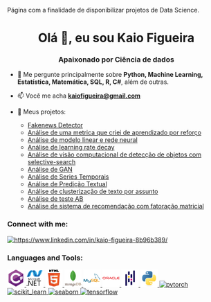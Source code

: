 Página com a finalidade de disponibilizar projetos de Data Science.

<h1 align="center">Olá 👋, eu sou Kaio Figueira</h1>
<h3 align="center">Apaixonado por Ciência de dados</h3>

- 💬 Me pergunte principalmente sobre **Python, Machine Learning, Estatística, Matemática, SQL, R, C#**, além de outras.

- 📫 Você me acha **kaiofigueira@gmail.com**

- 🌱 Meus projetos:
  - <a href="https://github.com/kaiofigueira/FakeNewsDetectorProject" target="_blank" rel="noreferrer">Fakenews Detector</a> 
  - <a href="https://github.com/kaiofigueira/NewMetricReinforcementLearning" target="_blank" rel="noreferrer">Análise de uma metrica que criei de aprendizado por reforço</a>
  - <a href="https://github.com/kaiofigueira/Analise-e-Comparacao-modelo-linear-e-rede-neural" target="_blank" rel="noreferrer">Análise de modelo linear e rede neural</a>
  - <a href="https://github.com/kaiofigueira/Analise-de-learning-rate-decay" target="_blank" rel="noreferrer">Análise de learning rate decay</a>
  - <a href="https://github.com/kaiofigueira/Analise-de-deteccao-de-objetos-com-selective-search" target="_blank" rel="noreferrer">Análise de visão computacional de detecção de objetos com selective-search</a>
  - <a href="https://github.com/kaiofigueira/Analise-de-GAN" target="_blank" rel="noreferrer">Análise de GAN</a>
  - <a href="https://github.com/kaiofigueira/Analise-de-series-temporais" target="_blank" rel="noreferrer">Análise de Series Temporais</a>
  - <a href="https://github.com/kaiofigueira/Analise-de-predicao-textual" target="_blank" rel="noreferrer">Análise de Predição Textual</a>
  - <a href="https://github.com/kaiofigueira/Analise-de-clusterizacao-de-texto-por-assunto" target="_blank" rel="noreferrer">Análise de clusterização de texto por assunto</a>
  - <a href="https://github.com/kaiofigueira/Analise-de-teste-AB" target="_blank" rel="noreferrer">Análise de teste AB</a>
  - <a href="https://github.com/kaiofigueira/Analise-de-sistema-de-recomendacao-e-fatoracao-matricial" target="_blank" rel="noreferrer">Análise de sistema de recomendação com fatoração matricial</a>

<h3 align="left">Connect with me:</h3>
<p align="left">
<a href="https://www.linkedin.com/in/kaio-figueira-8b96b389/" target="blank"><img align="center" src="https://raw.githubusercontent.com/rahuldkjain/github-profile-readme-generator/master/src/images/icons/Social/linked-in-alt.svg" alt="https://www.linkedin.com/in/kaio-figueira-8b96b389/" height="30" width="40" /></a>
</p>

<h3 align="left">Languages and Tools:</h3>
<p align="left"> <a href="https://www.w3schools.com/cs/" target="_blank" rel="noreferrer"> <img src="https://raw.githubusercontent.com/devicons/devicon/master/icons/csharp/csharp-original.svg" alt="csharp" width="40" height="40"/> </a> <a href="https://dotnet.microsoft.com/" target="_blank" rel="noreferrer"> <img src="https://raw.githubusercontent.com/devicons/devicon/master/icons/dot-net/dot-net-original-wordmark.svg" alt="dotnet" width="40" height="40"/> </a> <a href="https://www.w3.org/html/" target="_blank" rel="noreferrer"> <img src="https://raw.githubusercontent.com/devicons/devicon/master/icons/html5/html5-original-wordmark.svg" alt="html5" width="40" height="40"/> </a> <a href="https://www.mongodb.com/" target="_blank" rel="noreferrer"> <img src="https://raw.githubusercontent.com/devicons/devicon/master/icons/mongodb/mongodb-original-wordmark.svg" alt="mongodb" width="40" height="40"/> </a> <a href="https://www.mysql.com/" target="_blank" rel="noreferrer"> <img src="https://raw.githubusercontent.com/devicons/devicon/master/icons/mysql/mysql-original-wordmark.svg" alt="mysql" width="40" height="40"/> </a> <a href="https://www.oracle.com/" target="_blank" rel="noreferrer"> <img src="https://raw.githubusercontent.com/devicons/devicon/master/icons/oracle/oracle-original.svg" alt="oracle" width="40" height="40"/> </a> <a href="https://pandas.pydata.org/" target="_blank" rel="noreferrer"> <img src="https://raw.githubusercontent.com/devicons/devicon/2ae2a900d2f041da66e950e4d48052658d850630/icons/pandas/pandas-original.svg" alt="pandas" width="40" height="40"/> </a> <a href="https://www.python.org" target="_blank" rel="noreferrer"> <img src="https://raw.githubusercontent.com/devicons/devicon/master/icons/python/python-original.svg" alt="python" width="40" height="40"/> </a> <a href="https://pytorch.org/" target="_blank" rel="noreferrer"> <img src="https://www.vectorlogo.zone/logos/pytorch/pytorch-icon.svg" alt="pytorch" width="40" height="40"/> </a> <a href="https://scikit-learn.org/" target="_blank" rel="noreferrer"> <img src="https://upload.wikimedia.org/wikipedia/commons/0/05/Scikit_learn_logo_small.svg" alt="scikit_learn" width="40" height="40"/> </a> <a href="https://seaborn.pydata.org/" target="_blank" rel="noreferrer"> <img src="https://seaborn.pydata.org/_images/logo-mark-lightbg.svg" alt="seaborn" width="40" height="40"/> </a> <a href="https://www.tensorflow.org" target="_blank" rel="noreferrer"> <img src="https://www.vectorlogo.zone/logos/tensorflow/tensorflow-icon.svg" alt="tensorflow" width="40" height="40"/> </a> </p>

